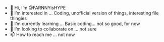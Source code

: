 - 👋 Hi, I’m @FARNNYisHYPE
- 👀 I’m interested in ... Coding, unofficial version of things, interesting file thingies
- 🌱 I’m currently learning ... Basic coding... not so good, for now
- 💞️ I’m looking to collaborate on ... not sure
- 📫 How to reach me ... not now

<!---
FARNNYisHYPE/FARNNYisHYPE is a ✨ special ✨ repository because its `README.md` (this file) appears on your GitHub profile.
You can click the Preview link to take a look at your changes.
--->

